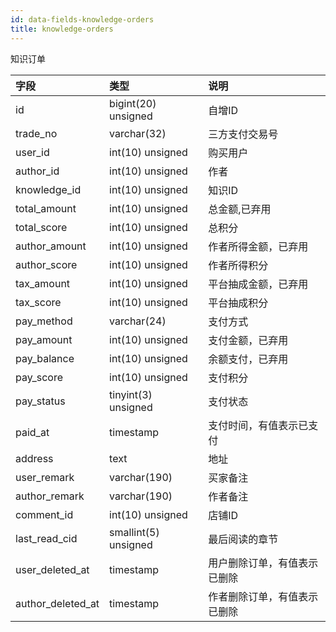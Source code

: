 ```yaml
---
id: data-fields-knowledge-orders
title: knowledge-orders
---
```


知识订单

| 字段 | 类型 | 说明 |
| :- | :- | :- |
| id | bigint(20) unsigned | 自增ID |
| trade_no | varchar(32) | 三方支付交易号 |
| user_id | int(10) unsigned | 购买用户 |
| author_id | int(10) unsigned | 作者 |
| knowledge_id | int(10) unsigned | 知识ID |
| total_amount | int(10) unsigned | 总金额,已弃用 |
| total_score | int(10) unsigned | 总积分 |
| author_amount | int(10) unsigned | 作者所得金额，已弃用 |
| author_score | int(10) unsigned | 作者所得积分 |
| tax_amount | int(10) unsigned | 平台抽成金额，已弃用 |
| tax_score | int(10) unsigned | 平台抽成积分 |
| pay_method | varchar(24) | 支付方式 |
| pay_amount | int(10) unsigned | 支付金额，已弃用 |
| pay_balance | int(10) unsigned | 余额支付，已弃用 |
| pay_score | int(10) unsigned | 支付积分 |
| pay_status | tinyint(3) unsigned | 支付状态 |
| paid_at | timestamp | 支付时间，有值表示已支付 |
| address | text | 地址 |
| user_remark | varchar(190) | 买家备注 |
| author_remark | varchar(190) | 作者备注 |
| comment_id | int(10) unsigned | 店铺ID |
| last_read_cid | smallint(5) unsigned | 最后阅读的章节 |
| user_deleted_at | timestamp | 用户删除订单，有值表示已删除 |
| author_deleted_at | timestamp | 作者删除订单，有值表示已删除 |